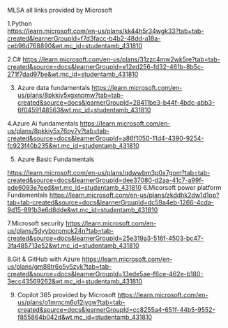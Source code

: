 MLSA all links provided by Microsoft

1.Python  
https://learn.microsoft.com/en-us/plans/kk44h5r34wgk33?tab=tab-created&learnerGroupId=f7d3facc-b4b2-48dd-a18a-ceb96d768890&wt.mc_id=studentamb_431810

2.C#
https://learn.microsoft.com/en-us/plans/31zzc4mw2wk5re?tab=tab-created&source=docs&learnerGroupId=e12ed256-fd32-461b-8b5c-271f7dad97be&wt.mc_id=studentamb_431810

3. Azure data fundamentals
https://learn.microsoft.com/en-us/plans/8pkkiy5xgxnpmw?tab=tab-created&source=docs&learnerGroupId=28411be3-b44f-4bdc-abb3-6f0459148563&wt.mc_id=studentamb_431810


4.Azure Ai fundamentals 
https://learn.microsoft.com/en-us/plans/8pkkiy5x76oy7y?tab=tab-created&source=docs&learnerGroupId=a86f1050-11d4-4390-9254-fc923f40b235&wt.mc_id=studentamb_431810


5. Azure Basic Fundamentals

https://learn.microsoft.com/en-us/plans/qdwwbm3p0x7gom?tab=tab-created&source=docs&learnerGroupId=dee37080-d2aa-41c7-a99f-ede6093e7eed&wt.mc_id=studentamb_431810
6.Micorsoft power platform Fundamentals 
https://learn.microsoft.com/en-us/plans/zkddhk2dw1d1op?tab=tab-created&source=docs&learnerGroupId=dc59a4eb-1266-4cda-9d15-891b3e6d8dde&wt.mc_id=studentamb_431810

7.Microsoft security 
https://learn.microsoft.com/en-us/plans/5dyyborpmok24n?tab=tab-created&source=docs&learnerGroupId=25e319a3-516f-4503-bc47-3fa485713e52&wt.mc_id=studentamb_431810

8.Git & GitHub with Azure
https://learn.microsoft.com/en-us/plans/gm88tr6o5y5zyk?tab=tab-created&source=docs&learnerGroupId=13ede5ae-f6ce-462e-b180-3ecc43569262&wt.mc_id=studentamb_431810

9. Copilot 365 provided by Microsoft
https://learn.microsoft.com/en-us/plans/o1mmcm6o12jygw?tab=tab-created&source=docs&learnerGroupId=cc8255a4-651f-44b5-9552-f855864b042d&wt.mc_id=studentamb_431810